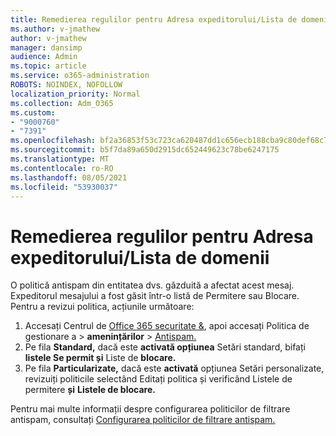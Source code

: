 ```yaml
---
title: Remedierea regulilor pentru Adresa expeditorului/Lista de domenii
ms.author: v-jmathew
author: v-jmathew
manager: dansimp
audience: Admin
ms.topic: article
ms.service: o365-administration
ROBOTS: NOINDEX, NOFOLLOW
localization_priority: Normal
ms.collection: Adm_O365
ms.custom:
- "9000760"
- "7391"
ms.openlocfilehash: bf2a36853f53c723ca620487dd1c656ecb188cba9c80def68c793e3d5fbf5f87
ms.sourcegitcommit: b5f7da89a650d2915dc652449623c78be6247175
ms.translationtype: MT
ms.contentlocale: ro-RO
ms.lasthandoff: 08/05/2021
ms.locfileid: "53930037"
---
```

# <a name="fix-sender-addressdomain-list-rules"></a>Remedierea regulilor pentru Adresa expeditorului/Lista de domenii

O politică antispam din entitatea dvs. găzduită a afectat acest mesaj. Expeditorul mesajului a fost găsit într-o listă de Permitere sau Blocare. Pentru a revizui politica, acțiunile următoare:

1. Accesați Centrul de [Office 365 securitate &](https://go.microsoft.com/fwlink/p/?linkid=2077143), apoi accesați Politica de gestionare a  >  **amenințărilor**  >  [Antispam.](https://go.microsoft.com/fwlink/?linkid=2101518)
2. Pe fila **Standard,** dacă este **activată opțiunea** Setări standard, bifați **listele Se permit și** Liste de **blocare.**
3. Pe fila **Particularizate,** dacă este **activată** opțiunea Setări  personalizate, revizuiți politicile selectând Editați politica și verificând Listele de permitere **și** **Listele de blocare.**

Pentru mai multe informații despre configurarea politicilor de filtrare antispam, consultați [Configurarea politicilor de filtrare antispam.](https://go.microsoft.com/fwlink/?linkid=2101431)
